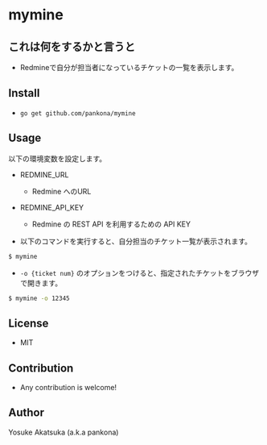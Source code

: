 # mymine

## これは何をするかと言うと

* Redmineで自分が担当者になっているチケットの一覧を表示します。

## Install

* `go get github.com/pankona/mymine`

## Usage

以下の環境変数を設定します。

* REDMINE_URL
  * Redmine へのURL

* REDMINE_API_KEY
  * Redmine の REST API を利用するための API KEY

* 以下のコマンドを実行すると、自分担当のチケット一覧が表示されます。

```bash
$ mymine
```

* `-o {ticket num}` のオプションをつけると、指定されたチケットをブラウザで開きます。

```bash
$ mymine -o 12345
```

## License

* MIT

## Contribution

* Any contribution is welcome!

## Author

Yosuke Akatsuka (a.k.a pankona)
